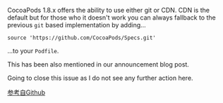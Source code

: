 CocoaPods 1.8.x offers the ability to use either git or CDN. CDN is the default but for those who it doesn't work you can always fallback to the previous `git` based implementation by adding...

```
source 'https://github.com/CocoaPods/Specs.git'
```

...to your `Podfile`.

This has been also mentioned in our announcement blog post.

Going to close this issue as I do not see any further action here.



[参考自Github](https://github.com/CocoaPods/CocoaPods/issues/9319#issuecomment-561249605)

